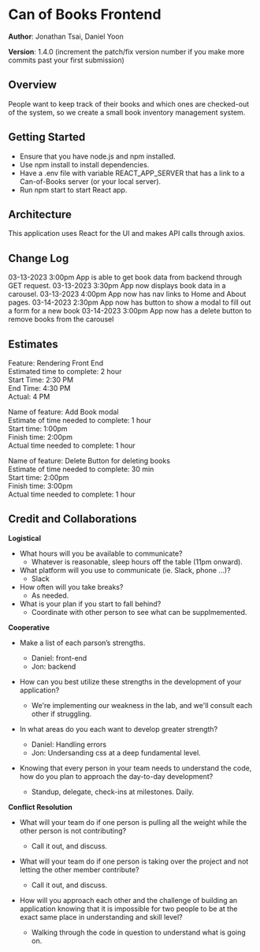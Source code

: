 # Can of Books Frontend

**Author**: Jonathan Tsai, Daniel Yoon

**Version**: 1.4.0 (increment the patch/fix version number if you make more commits past your first submission)

## Overview
People want to keep track of their books and which ones are checked-out of the system, so we create a small book inventory management system.

## Getting Started
* Ensure that you have node.js and npm installed.
* Use npm install to install dependencies.
* Have a .env file with variable REACT_APP_SERVER that has a link to a Can-of-Books server (or your local server).
* Run npm start to start React app.

## Architecture
This application uses React for the UI and makes API calls through axios.

## Change Log
03-13-2023 3:00pm App is able to get book data from backend through GET request.
03-13-2023 3:30pm App now displays book data in a carousel.
03-13-2023 4:00pm App now has nav links to Home and About pages.
03-14-2023 2:30pm App now has button to show a modal to fill out a form for a new book
03-14-2023 3:00pm App now has a delete button to remove books from the carousel

## Estimates

Feature: Rendering Front End\
Estimated time to complete: 2 hour\
Start Time: 2:30 PM\
End Time: 4:30 PM\
Actual: 4 PM

Name of feature: Add Book modal\
Estimate of time needed to complete: 1 hour\
Start time:  1:00pm\
Finish time: 2:00pm\
Actual time needed to complete: 1 hour

Name of feature: Delete Button for deleting books\
Estimate of time needed to complete: 30 min\
Start time:  2:00pm\
Finish time: 3:00pm\
Actual time needed to complete: 1 hour

## Credit and Collaborations

**Logistical**
* What hours will you be available to communicate?
    * Whatever is reasonable, sleep hours off the table (11pm onward).
* What platform will you use to communicate (ie. Slack, phone …)?
    * Slack
* How often will you take breaks?
    *  As needed.
* What is your plan if you start to fall behind?
    * Coordinate with other person to see what can be supplmemented.

**Cooperative**
* Make a list of each parson’s strengths.
    * Daniel: front-end
    * Jon: backend

* How can you best utilize these strengths in the development of your application?
    * We're implementing our weakness in the lab, and we'll consult each other if struggling.

* In what areas do you each want to develop greater strength?
    * Daniel: Handling errors
    * Jon: Undersanding css at a deep fundamental level.

* Knowing that every person in your team needs to understand the code, how do you plan to approach the day-to-day development?
    * Standup, delegate, check-ins at milestones. Daily.

**Conflict Resolution**

* What will your team do if one person is pulling all the weight while the other person is not contributing?
    * Call it out, and discuss.

* What will your team do if one person is taking over the project and not letting the other member contribute?
    * Call it out, and discuss.

* How will you approach each other and the challenge of building an application knowing that it is impossible for two people to be at the exact same place in understanding and skill level?
    * Walking through the code in question to understand what is going on.